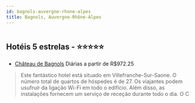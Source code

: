 ```yaml
---
id: bagnols-auvergne-rhone-alpes
title: Bagnols, Auvergne-Rhône-Alpes
---
```


<center><img src="http://photos.hotelbeds.com/giata/40/406165/406165a_hb_a_001.jpg" alt="" /></center>


## Hotéis 5 estrelas - ⭐️⭐️⭐️⭐️⭐️

-    [Château de Bagnols](https://www.hurb.com/hoteis/bagnols/chateau-de-bagnols-JNP-JP227670?cmp=18055) Diárias a partir de R$972.25
   > Este fantástico hotel está situado em Villefranche-Sur-Saone. O número total de quartos de hóspedes é de 27. Os viajantes podem usufruir da ligação Wi-Fi em todo o edifício. Além disso, as instalações fornecem um serviço de receção durante todo o dia. O C
